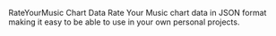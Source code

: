 RateYourMusic Chart Data
Rate Your Music chart data in JSON format making it easy to be able to use in your own personal projects.
